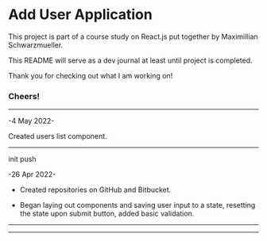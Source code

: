 # Add User Application

This project is part of a course study on React.js put together by Maximillian Schwarzmueller.

This README will serve as a dev journal at least until project is completed.

Thank you for checking out what I am working on!

### Cheers!

---

-4 May 2022-

Created users list component.

---

init push

-26 Apr 2022-

- Created repositories on GitHub and Bitbucket.

- Began laying out components and saving user input to a state, resetting the state upon submit button, added basic validation.

---

---
